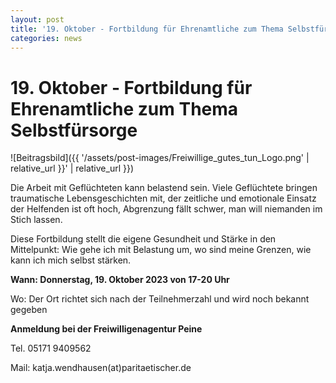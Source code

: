 ```yaml
---
layout: post
title: '19. Oktober - Fortbildung für Ehrenamtliche zum Thema Selbstfürsorge'
categories: news
---
```



19\. Oktober \- Fortbildung für Ehrenamtliche zum Thema Selbstfürsorge
======================================================================


![Beitragsbild]({{ '/assets/post-images/Freiwillige_gutes_tun_Logo.png' | relative_url }}' | relative_url }})

Die Arbeit mit Geflüchteten kann belastend sein. Viele Geflüchtete bringen traumatische Lebensgeschichten mit, der zeitliche und emotionale Einsatz der Helfenden ist oft hoch, Abgrenzung fällt schwer, man will niemanden im Stich lassen. 

Diese Fortbildung stellt die eigene Gesundheit und Stärke in den Mittelpunkt: Wie gehe ich mit Belastung um, wo sind meine Grenzen, wie kann ich mich selbst stärken.

**Wann: Donnerstag, 19\. Oktober 2023 von 17\-20 Uhr**

Wo: Der Ort richtet sich nach der Teilnehmerzahl und wird noch bekannt gegeben

**Anmeldung bei der Freiwilligenagentur Peine**

Tel. 05171 9409562

Mail: katja.wendhausen(at)paritaetischer.de

